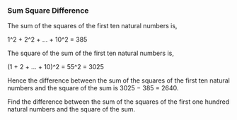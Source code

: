 ### Sum Square Difference

The sum of the squares of the first ten natural numbers is,

1^2 + 2^2 + ... + 10^2 = 385

The square of the sum of the first ten natural numbers is,

(1 + 2 + ... + 10)^2 = 55^2 = 3025

Hence the difference between the sum of the squares of the first ten natural
numbers and the square of the sum is 3025 − 385 = 2640.

Find the difference between the sum of the squares of the first one hundred
natural numbers and the square of the sum.
